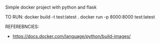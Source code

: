 Simple docker project with python and flask

TO RUN:
 docker build -t test:latest .
 docker run -p 8000:8000 test:latest


REFEREBNCIES:
 - https://docs.docker.com/language/python/build-images/

